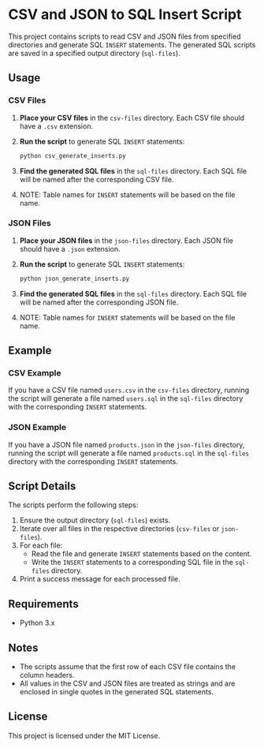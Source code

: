# CSV and JSON to SQL Insert Script

This project contains scripts to read CSV and JSON files from specified directories and generate SQL `INSERT` statements. The generated SQL scripts are saved in a specified output directory (`sql-files`).

## Usage

### CSV Files

1. **Place your CSV files** in the `csv-files` directory. Each CSV file should have a `.csv` extension.

2. **Run the script** to generate SQL `INSERT` statements:

   ```sh
   python csv_generate_inserts.py
   ```

3. **Find the generated SQL files** in the `sql-files` directory. Each SQL file will be named after the corresponding CSV file.

4. NOTE: Table names for `INSERT` statements will be based on the file name.

### JSON Files

1. **Place your JSON files** in the `json-files` directory. Each JSON file should have a `.json` extension.

2. **Run the script** to generate SQL `INSERT` statements:

   ```sh
   python json_generate_inserts.py
   ```

3. **Find the generated SQL files** in the `sql-files` directory. Each SQL file will be named after the corresponding JSON file.

4. NOTE: Table names for `INSERT` statements will be based on the file name.

## Example

### CSV Example

If you have a CSV file named `users.csv` in the `csv-files` directory, running the script will generate a file named `users.sql` in the `sql-files` directory with the corresponding `INSERT` statements.

### JSON Example

If you have a JSON file named `products.json` in the `json-files` directory, running the script will generate a file named `products.sql` in the `sql-files` directory with the corresponding `INSERT` statements.

## Script Details

The scripts perform the following steps:

1. Ensure the output directory (`sql-files`) exists.
2. Iterate over all files in the respective directories (`csv-files` or `json-files`).
3. For each file:
   - Read the file and generate `INSERT` statements based on the content.
   - Write the `INSERT` statements to a corresponding SQL file in the `sql-files` directory.
4. Print a success message for each processed file.

## Requirements

- Python 3.x

## Notes

- The scripts assume that the first row of each CSV file contains the column headers.
- All values in the CSV and JSON files are treated as strings and are enclosed in single quotes in the generated SQL statements.

## License

This project is licensed under the MIT License.
